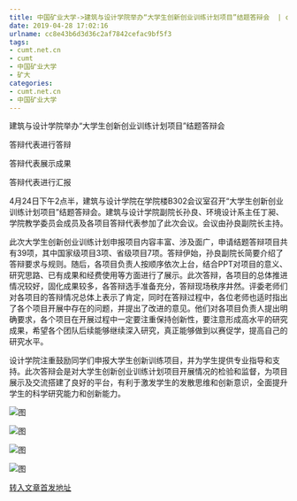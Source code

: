 ```yaml
---
title: 中国矿业大学->建筑与设计学院举办“大学生创新创业训练计划项目”结题答辩会  | cumt.net.cn
date: 2019-04-28 17:02:16
urlname: cc8e43b6d3d36c2af7842cefac9bf5f3
tags: 
- cumt.net.cn
- cumt
- 中国矿业大学
- 矿大
categories:
- cumt.net.cn
- 中国矿业大学
---
```


建筑与设计学院举办“大学生创新创业训练计划项目”结题答辩会

答辩代表进行答辩

答辩代表展示成果

答辩代表进行汇报

4月24日下午2点半，建筑与设计学院在学院楼B302会议室召开“大学生创新创业训练计划项目”结题答辩会。建筑与设计学院副院长孙良、环境设计系主任丁昶、学院教学委员会成员及各项目答辩代表参加了此次会议。会议由孙良副院长主持。

此次大学生创新创业训练计划申报项目内容丰富、涉及面广，申请结题答辩项目共有39项，其中国家级项目3项、省级项目7项。答辩伊始，孙良副院长简要介绍了答辩要求与规则。随后，各项目负责人按顺序依次上台，结合PPT对项目的意义、研究思路、已有成果和经费使用等方面进行了展示。此次答辩，各项目的总体推进情况较好，固化成果较多，各答辩选手准备充分，答辩现场秩序井然。评委老师们对各项目的答辩情况总体上表示了肯定，同时在答辩过程中，各位老师也适时指出了各个项目开展中存在的问题，并提出了改进的意见。他们对各项目负责人提出明确要求，各个项目在开展过程中一定要注重保持创新性，要注意形成高水平的研究成果，希望各个团队后续能够继续深入研究，真正能够做到以赛促学，提高自己的研究水平。

设计学院注重鼓励同学们申报大学生创新训练项目，并为学生提供专业指导和支持。此次答辩会是对大学生创新创业训练计划项目开展情况的检验和监督，为项目展示及交流搭建了良好的平台，有利于激发学生的发散思维和创新意识，全面提升学生的科学研究能力和创新能力。

![图](http://art.cumt.edu.cn/_upload/article/images/0e/25/e29b9fb6471dabdddbb78fd26154/8a9e3239-e39f-45f2-b1fd-aeec032d0a3a.jpg)

![图](http://art.cumt.edu.cn/_upload/article/images/0e/25/e29b9fb6471dabdddbb78fd26154/3a877969-7d45-4923-ad68-7b4785ae9b50.jpg)

![图](http://art.cumt.edu.cn/_upload/article/images/0e/25/e29b9fb6471dabdddbb78fd26154/72f568fd-8e17-44bb-9abf-307a0680bfa2.jpg)

![图](http://art.cumt.edu.cn/_upload/article/images/0e/25/e29b9fb6471dabdddbb78fd26154/19dad131-b599-473a-a221-6dbf31140425.jpg)

[转入文章首发地址](http://xwzx.cumt.edu.cn/f6/a9/c523a521897/page.htm)